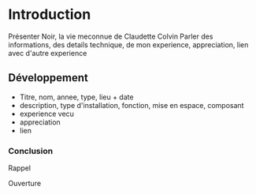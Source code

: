# Introduction
Présenter Noir, la vie meconnue de Claudette Colvin
Parler des informations, des details technique, de mon experience, appreciation, lien avec d'autre experience

## Développement
- Titre, nom, annee, type, lieu + date
- description, type d'installation, fonction, mise en espace, composant
- experience vecu
- appreciation
- lien

### Conclusion
Rappel

Ouverture
